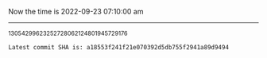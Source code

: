 Now the time is 2022-09-23 07:10:00 am

---

<small>13054299623252728062124801945729176</small>

```txt
Latest commit SHA is: a18553f241f21e070392d5db755f2941a89d9494
```

